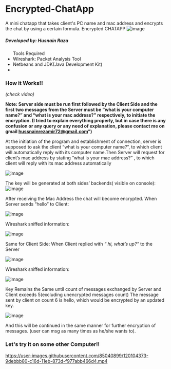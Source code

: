 # Encrypted-ChatApp
A mini chatapp that takes client's PC name and mac address and encrypts the chat by using a certain formula.
Encrypted CHATAPP
![image](https://user-images.githubusercontent.com/85040899/120102725-dedfd200-c165-11eb-9b7c-734a6028f7df.png)


<h5>Developed by: Husnain Raza </h5>

<ul>Tools Required
<li>Wireshark: Packet Analysis Tool</li>
<li>Netbeans and JDK(Java Development Kit)<li>
</ul>

<h3>How it Works!!</h3> <i>(check video)</i>



<b>Note: Server side must be run first followed by the Client Side and the first two messages from the Server must be “what is your computer name?” and “what is your mac address?” respectively, to initiate the encryption. (I tried to explain everything properly, but in case there is any confusion or any query or any need of explanation, please contact me on gmail hussnainrezamir72@gmail.com”) </b>

At the initiation of the program and establishment of connection, server is supposed to ask the client “what is your computer name?”, to which client will automatically reply with its computer name.Then Server will request for client’s mac address by stating “what is your mac address?” , to which client will reply with its mac address automatically
 

![image](https://user-images.githubusercontent.com/85040899/120102777-18b0d880-c166-11eb-9356-2f27776364b8.png)


The key will be generated at both sides’ backends( visible on console):
![image](https://user-images.githubusercontent.com/85040899/120102790-29f9e500-c166-11eb-8d15-a02ec67ef007.png)

 
After receiving the Mac Address the chat will become encrypted.
When Server sends “hello” to Client:

 ![image](https://user-images.githubusercontent.com/85040899/120102835-557ccf80-c166-11eb-9af4-edf674a94850.png)


Wireshark sniffed information:

![image](https://user-images.githubusercontent.com/85040899/120102849-5f9ece00-c166-11eb-8f82-8b6dcfa7c356.png)
 

Same for Client Side:
When Client replied with <i>“ hi, what’s up?”</i> to the Server

 ![image](https://user-images.githubusercontent.com/85040899/120102858-6af1f980-c166-11eb-8774-dac664cf3145.png)


Wireshark sniffed information:

 ![image](https://user-images.githubusercontent.com/85040899/120102866-704f4400-c166-11eb-813e-737b3d5cd6a5.png)


Key Remains the Same until count of messages exchanged by Server and Client exceeds 5(excluding unencrypted messages count)
The message sent by client on count 6 is hello, which would be encrypted by an updated key.
 
![image](https://user-images.githubusercontent.com/85040899/120102890-86f59b00-c166-11eb-8413-1adf6369501b.png)

And this will be continued in the same manner for further encryption of messages.
(user can msg as many times as he/she wants to).

<h3>Let's try it on some other Computer!!</h3>
 
https://user-images.githubusercontent.com/85040899/120104373-9debbb80-c16d-11eb-873d-f977abb466d4.mp4


